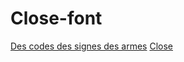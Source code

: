 # Close-font
[Des codes des signes des armes](descodesdessignesdesarmes.eleonorefines.fr)
[Close](close.eleonorefines.fr)

